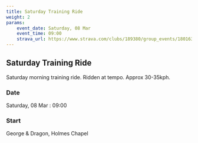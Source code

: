 ```yaml
---
title: Saturday Training Ride
weight: 2
params:
    event_date: Saturday, 08 Mar
    event_time: 09:00
    strava_url: https://www.strava.com/clubs/189380/group_events/1801637
---
```


## Saturday Training Ride 

Saturday morning training ride. Ridden at tempo. Approx 30-35kph.

### Date

Saturday, 08 Mar : 09:00

### Start

George &amp; Dragon, Holmes Chapel


